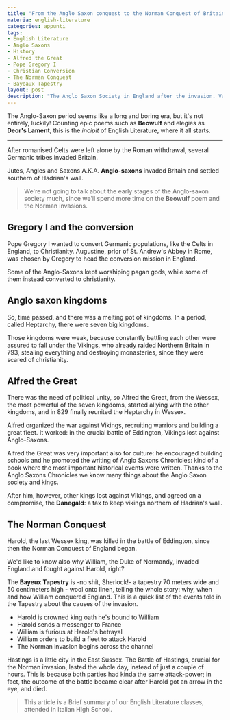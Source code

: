 ```yaml
---
title: "From the Anglo Saxon conquest to the Norman Conquest of Britain"
materia: english-literature
categories: appunti
tags:
- English Literature
- Anglo Saxons
- History
- Alfred the Great
- Pope Gregory I
- Christian Conversion
- The Norman Conquest
- Bayeaux Tapestry
layout: post
description: "The Anglo Saxon Society in England after the invasion. Values, Hierarchy and poetry production. "
---
```

The Anglo-Saxon period seems like a long and boring era, but it's not entirely, luckily! Counting epic poems such as **Beowulf** and elegies as **Deor's Lament**, this is the *incipit* of English Literature, where it all starts.

---

After romanised Celts were left alone by the Roman withdrawal, several Germanic tribes invaded Britain.

Jutes, Angles and Saxons A.K.A. **Anglo-saxons** invaded Britain and settled southern of Hadrian's wall. 

> We're not going to talk about the early stages of the Anglo-saxon society much, since we'll spend more time on the **Beowulf** poem and the Norman invasions.


## Gregory I and the conversion

Pope Gregory I wanted to convert Germanic populations, like the Celts in England, to Christianity. Augustine, prior of St. Andrew's Abbey in Rome, was chosen by Gregory to head the conversion mission in England. 

Some of the Anglo-Saxons kept worshiping pagan gods, while some of them instead converted to christianity.

## Anglo saxon kingdoms

So, time passed, and there was a melting pot of kingdoms. In a period, called Heptarchy, there were seven big kingdoms. 

Those kingdoms were weak, because constantly battling each other were assured to fall under the Vikings, who already raided Northern Britain in 793, stealing everything and destroying monasteries, since they were scared of christianity.

## Alfred the Great

There was the need of political unity, so Alfred the Great, from the Wessex, the most powerful of the seven kingdoms, started allying with the other kingdoms, and in 829 finally reunited the Heptarchy in Wessex.

Alfred organized the war against Vikings, recruiting warriors and building a great fleet. It worked: in the crucial battle of Eddington, Vikings lost against Anglo-Saxons. 

Alfred the Great was very important also for culture: he encouraged building schools and he promoted the writing of Anglo Saxons Chronicles: kind of a book where the most important historical events were written. Thanks to the Anglo Saxons Chronicles we know many things about the Anglo Saxon society and kings.

After him, however, other kings lost against Vikings, and agreed on a compromise, the **Danegald**: a tax to keep vikings northern of Hadrian's wall.

## The Norman Conquest

Harold, the last Wessex king, was killed in the battle of Eddington, since then the Norman Conquest of England began.

We'd like to know also why William, the Duke of Normandy, invaded England and fought against Harold, right?

The **Bayeux Tapestry** is -no shit, Sherlock!- a tapestry 70 meters wide and 50 centimeters high - wool onto linen, telling the whole story: why, when and how William conquered England. This is a quick list of the events told in the Tapestry about the causes of the invasion.

* Harold is crowned king oath he's bound to William
* Harold sends a messenger to France
* William is furious at Harold's betrayal
* William orders to build a fleet to attack Harold
* The Norman invasion begins across the channel

Hastings is a little city in the East Sussex. The Battle of Hastings, crucial for the Norman invasion, lasted the whole day, instead of just a couple of hours. This is because both parties had kinda the same attack-power; in fact, the outcome of the battle became clear after Harold got an arrow in the eye, and died.

>This article is a Brief summary of our English Literature classes, attended in Italian High School. 
